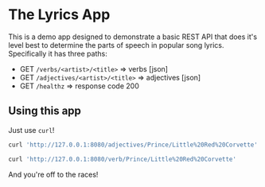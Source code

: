 # The Lyrics App

This is a demo app designed to demonstrate a basic REST API that does it's level
best to determine the parts of speech in popular song lyrics. Specifically it
has three paths:

* GET `/verbs/<artist>/<title>` => verbs [json]
* GET `/adjectives/<artist>/<title>` => adjectives [json]
* GET `/healthz` => response code 200

## Using this app

Just use `curl`!

```bash
curl 'http://127.0.0.1:8080/adjectives/Prince/Little%20Red%20Corvette'
```

```bash
curl 'http://127.0.0.1:8080/verb/Prince/Little%20Red%20Corvette'
```

And you're off to the races!
